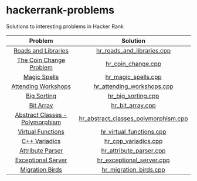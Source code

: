 # hackerrank-problems
Solutions to interesting problems in Hacker Rank

| Problem | Solution |
|:-------:|:--------:|
| [Roads and Libraries](https://www.hackerrank.com/challenges/torque-and-development/problem) | [hr_roads_and_libraries.cpp](hr_roads_and_libraries.cpp) |
| [The Coin Change Problem](https://www.hackerrank.com/challenges/coin-change/problem) | [hr_coin_change.cpp](hr_coin_change.cpp) |
| [Magic Spells](https://www.hackerrank.com/challenges/magic-spells/problem) | [hr_magic_spells.cpp](hr_magic_spells.cpp) |
| [Attending Workshops](https://www.hackerrank.com/challenges/attending-workshops/problem) | [hr_attending_workshops.cpp](hr_attending_workshops.cpp) |
| [Big Sorting](https://www.hackerrank.com/challenges/big-sorting/problem) | [hr_big_sorting.cpp](hr_big_sorting.cpp) |
| [Bit Array](https://www.hackerrank.com/challenges/bitset-1/problem) | [hr_bit_array.cpp](hr_bit_array.cpp) |
| [Abstract Classes - Polymorphism](https://www.hackerrank.com/challenges/abstract-classes-polymorphism/problem) | [hr_abstract_classes_polymorphism.cpp](hr_abstract_classes_polymorphism.cpp) |
| [Virtual Functions](https://www.hackerrank.com/challenges/virtual-functions/problem) | [hr_virtual_functions.cpp](hr_virtual_functions.cpp) |
| [C++ Variadics](https://www.hackerrank.com/challenges/cpp-variadics/problem) | [hr_cpp_variadics.cpp](hr_cpp_variadics.cpp) |
| [Attribute Parser](https://www.hackerrank.com/challenges/attribute-parser/problem) | [hr_attribute_parser.cpp](hr_attribute_parser.cpp) |
| [Exceptional Server](https://www.hackerrank.com/challenges/exceptional-server/problem) | [hr_exceptional_server.cpp](hr_exceptional_server.cpp) |
| [Migration Birds](https://www.hackerrank.com/challenges/migratory-birds/problem) | [hr_migration_birds.cpp](hr_migration_birds.cpp) |
